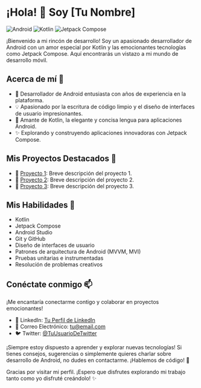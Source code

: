 # ¡Hola! 👋 Soy [Tu Nombre]

![Android](https://img.shields.io/badge/Android-Developer-brightgreen)
![Kotlin](https://img.shields.io/badge/Kotlin-Enthusiast-blueviolet)
![Jetpack Compose](https://img.shields.io/badge/Jetpack%20Compose-Lover-orange)

¡Bienvenido a mi rincón de desarrollo! Soy un apasionado desarrollador de Android con un amor especial por Kotlin y las emocionantes tecnologías como Jetpack Compose. Aquí encontrarás un vistazo a mi mundo de desarrollo móvil.

## Acerca de mí 🚀

- 📱 Desarrollador de Android entusiasta con años de experiencia en la plataforma.
- 💡 Apasionado por la escritura de código limpio y el diseño de interfaces de usuario impresionantes.
- 🌟 Amante de Kotlin, la elegante y concisa lengua para aplicaciones Android.
- ✨ Explorando y construyendo aplicaciones innovadoras con Jetpack Compose.

## Mis Proyectos Destacados 🌟

- 📱 [Proyecto 1](enlace-al-proyecto-1): Breve descripción del proyecto 1.
- 📱 [Proyecto 2](enlace-al-proyecto-2): Breve descripción del proyecto 2.
- 📱 [Proyecto 3](enlace-al-proyecto-3): Breve descripción del proyecto 3.

## Mis Habilidades 🔧

- Kotlin
- Jetpack Compose
- Android Studio
- Git y GitHub
- Diseño de interfaces de usuario
- Patrones de arquitectura de Android (MVVM, MVI)
- Pruebas unitarias e instrumentadas
- Resolución de problemas creativos

## Conéctate conmigo 📫

¡Me encantaría conectarme contigo y colaborar en proyectos emocionantes!

- 💼 LinkedIn: [Tu Perfil de LinkedIn](enlace-a-tu-perfil-linkedin)
- 📧 Correo Electrónico: tu@email.com
- 🐦 Twitter: [@TuUsuarioDeTwitter](enlace-a-tu-cuenta-de-twitter)

¡Siempre estoy dispuesto a aprender y explorar nuevas tecnologías! Si tienes consejos, sugerencias o simplemente quieres charlar sobre desarrollo de Android, no dudes en contactarme. ¡Hablemos de código! 💬

Gracias por visitar mi perfil. ¡Espero que disfrutes explorando mi trabajo tanto como yo disfruté creándolo! ✨
